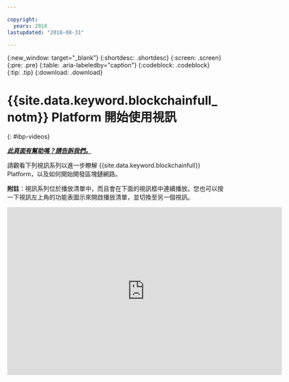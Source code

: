 ```yaml
---

copyright:
  years: 2018
lastupdated: "2018-08-31"

---
```


{:new_window: target="_blank"}
{:shortdesc: .shortdesc}
{:screen: .screen}
{:pre: .pre}
{:table: .aria-labeledby="caption"}
{:codeblock: .codeblock}
{:tip: .tip}
{:download: .download}


# {{site.data.keyword.blockchainfull_notm}} Platform 開始使用視訊
{: #ibp-videos}


***[此頁面有幫助嗎？請告訴我們。](https://www.surveygizmo.com/s3/4501493/IBM-Blockchain-Documentation)***


請觀看下列視訊系列以進一步瞭解 {{site.data.keyword.blockchainfull}} Platform，以及如何開始開發區塊鏈網路。

**附註**：視訊系列位於播放清單中，而且會在下面的視訊框中連續播放。您也可以按一下視訊左上角的功能表圖示來開啟播放清單，並切換至另一個視訊。

<iframe class="embed-responsive-item" id="youtubeplayer" title="入門範本方案視訊" type="text/html" width="640" height="390" src="https://www.youtube.com/embed?listType=playlist&list=PL7LSy0eQMvjvBdal2mm74JlcNGMXYSGOe" frameborder="0" webkitallowfullscreen mozallowfullscreen allowfullscreen> </iframe>
